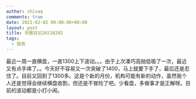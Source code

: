 ```yaml
---
author: shisaq
comments: true
date: 2021-02-02 00:00:00+00:00
layout: post
title: 币圈日记20210202
tags:
  - 投资
---
```


最近一周一直横盘，一直1300上下波动。。。由于上次凑巧高抛低吸了一次，最近又有点手痒了。。今天好不容易又一次突破了1400，马上就要下手了，最后还是忍住了。目前又回到了1300多。这是个新的月份，机构可能有新的动作，虽然我个人还是觉得会继续横盘收割，但还是不冒险了吧。少看盘，多做事才是正解呀。目前的波动都是小打小闹。
